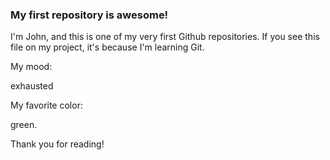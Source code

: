 ### My first repository is awesome!

I'm John, and this is one of my very first Github repositories.
If you see this file on my project, it's because I'm learning Git.

My mood:

exhausted

My favorite color:

green.

Thank you for reading!
